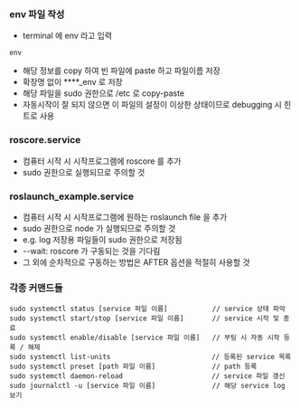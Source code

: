 ### env 파일 작성
- terminal 에 env 라고 입력
```
env
```
- 해당 정보를 copy 하여 빈 파일에 paste 하고 파일이름 저장
- 확장명 없이 ****_env 로 저장
- 해당 파일을 sudo 권한으로 /etc 로 copy-paste
- 자동시작이 잘 되지 않으면 이 파일의 설정이 이상한 상태이므로 debugging 시 힌트로 사용

### roscore.service
- 컴퓨터 시작 시 시작프로그램에 roscore 를 추가
- sudo 권한으로 실행되므로 주의할 것

### roslaunch_example.service
- 컴퓨터 시작 시 시작프로그램에 원하는 roslaunch file 을 추가
- sudo 권한으로 node 가 실행되므로 주의할 것
- e.g. log 저장용 파일들이 sudo 권한으로 저장됨
- --wait: roscore 가 구동되는 것을 기다림
- 그 외에 순차적으로 구동하는 방법은 AFTER 옵션을 적절히 사용할 것

### 각종 커맨드들
```
sudo systemctl status [service 파일 이름]           // service 상태 파악
sudo systemctl start/stop [service 파일 이름]       // service 시작 및 종료
sudo systemctl enable/disable [service 파일 이름]   // 부팅 시 자동 시작 등록 / 해제
sudo systemctl list-units                         // 등록된 service 목록
sudo systemctl preset [path 파일 이름]              // path 등록
sudo systemctl daemon-reload                      // service 파일 갱신
sudo journalctl -u [service 파일 이름]              // 해당 service log 보기
```
